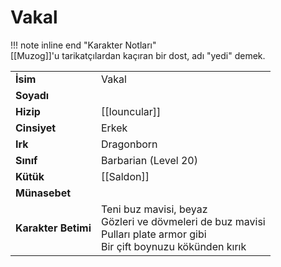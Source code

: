 # Vakal   
  
!!! note inline end "Karakter Notları"  
	[[Muzog]]'u tarikatçılardan kaçıran bir dost, adı "yedi" demek.     
  
|  |  |  
|---|---|  
| **İsim** | Vakal |  
| **Soyadı** |  |  
| **Hizip** | [[Iouncular]] |  
| **Cinsiyet** | Erkek |  
| **Irk** | Dragonborn |  
| **Sınıf** | Barbarian (Level 20) |  
| **Kütük** | [[Saldon]] |  
| **Münasebet** |  |  
| **Karakter Betimi** | Teni buz mavisi, beyaz<br>Gözleri ve dövmeleri de buz mavisi<br>Pulları plate armor gibi<br>Bir çift boynuzu kökünden kırık |  
  
  
